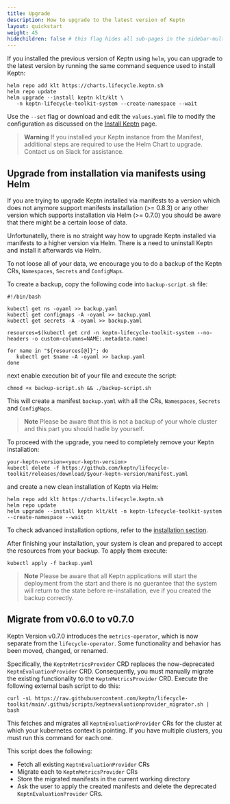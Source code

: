 ```yaml
---
title: Upgrade
description: How to upgrade to the latest version of Keptn
layout: quickstart
weight: 45
hidechildren: false # this flag hides all sub-pages in the sidebar-multicard.html
---
```


If you installed the previous version of Keptn using `helm`,
you can upgrade to the latest version
by running the same command sequence used to install Keptn:

```shell
helm repo add klt https://charts.lifecycle.keptn.sh
helm repo update
helm upgrade --install keptn klt/klt \
   -n keptn-lifecycle-toolkit-system --create-namespace --wait
```

Use the `--set` flag or download and edit the `values.yaml` file
to modify the configuration as discussed on the
[Install Keptn](../install/) page.

> **Warning**
If you installed your Keptn instance from the Manifest,
additional steps are required to use the Helm Chart to upgrade.
Contact us on Slack for assistance.

## Upgrade from installation via manifests using Helm

If you are trying to upgrade Keptn installed via manifests to a version
which does not anymore support manifests installation (>= 0.8.3) or any
other version which supports installation via Helm (>= 0.7.0) you should
be aware that there might be a certain loose of data.

Unfortunatelly, there is no straight way how to upgrade Keptn installed via
manifests to a higher version via Helm.
There is a need to uninstall Keptn
and install it afterwards via Helm.

To not loose all of your data, we encourage you to do a backup of the Keptn CRs,
`Namespaces`, `Secrets` and `ConfigMaps`.

To create a backup, copy the following code into `backup-script.sh` file:

```shell
#!/bin/bash

kubectl get ns -oyaml >> backup.yaml
kubectl get configmaps -A -oyaml >> backup.yaml
kubectl get secrets -A -oyaml >> backup.yaml

resources=$(kubectl get crd -n keptn-lifecycle-toolkit-system --no-headers -o custom-columns=NAME:.metadata.name)

for name in "${resources[@]}"; do
   kubectl get $name -A -oyaml >> backup.yaml
done
```

next enable execution bit of your file and execute the script:

```shell
chmod +x backup-script.sh && ./backup-script.sh
```

This will create a manifest `backup.yaml` with all the CRs, `Namespaces`, `Secrets`
and `ConfigMaps`.

> **Note** Please be aware that this is not a backup of your whole cluster and this part
you should hadle by yourself.

To proceed with the upgrade, you need to completely remove your Keptn installation:

```shell
your-keptn-version=<your-keptn-version>
kubectl delete -f https://github.com/keptn/lifecycle-toolkit/releases/download/$your-keptn-version/manifest.yaml
```

and create a new clean installation of Keptn via Helm:

```shell
helm repo add klt https://charts.lifecycle.keptn.sh
helm repo update
helm upgrade --install keptn klt/klt -n keptn-lifecycle-toolkit-system --create-namespace --wait
```

To check advanced installation options, refer to the [installation section](install.md).

After finishing your installation, your system is clean and prepared to accept the
resources from your backup.
To apply them execute:

```shell
kubectl apply -f backup.yaml
```

> **Note** Please be aware that all Keptn applications will start the deployment from the start and
there is no guerantee that the system will return to the state before re-installation, eve if you
created the backup correctly.

## Migrate from v0.6.0 to v0.7.0

Keptn Version v0.7.0
introduces the `metrics-operator`,
which is now separate from the `lifecycle-operator`.
Some functionality and behavior has been moved, changed, or renamed.

Specifically, the `KeptnMetricsProvider` CRD replaces
the now-deprecated `KeptnEvaluationProvider` CRD.
Consequently, you must manually migrate the existing functionality
to the `KeptnMetricsProvider` CRD.
Execute the following external bash script to do this:

```shell
curl -sL https://raw.githubusercontent.com/keptn/lifecycle-toolkit/main/.github/scripts/keptnevaluationprovider_migrator.sh | bash
```

This fetches and migrates all `KeptnEvaluationProvider` CRs
for the cluster at which your kubernetes  context is pointing.
If you have multiple clusters,
you must run this command for each one.

This script does the following:

* Fetch all existing `KeptnEvaluationProvider` CRs
* Migrate each to `KeptnMetricsProvider` CRs
* Store the migrated manifests in the current working directory
* Ask the user to apply the created manifests
  and delete the deprecated `KeptnEvaluationProvider` CRs.
